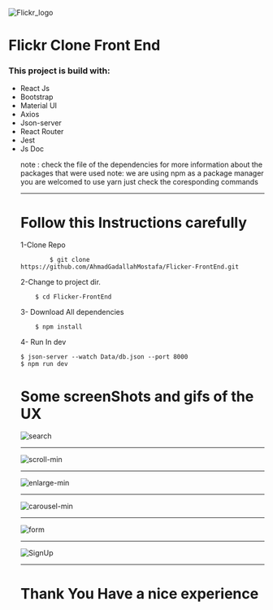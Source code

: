 ![Flickr_logo](https://user-images.githubusercontent.com/62334815/120797019-cdb70c80-c53b-11eb-98e7-5a74e3ee91aa.png)
                                                     <h1>Flickr Clone Front End</h1>
                                                     
                                                     
 <h3>This project is build with:</h3>
 <ul>
 <li>React Js
 <li>Bootstrap
  <li>Material UI
 <li> Axios
  <li>Json-server
  <li>React Router
  <li>Jest
  <li>Js Doc
    
note : check the file of the dependencies for more information about the packages that were used
note: we are using npm as a package manager you are welcomed to use yarn just check the coresponding commands
    
---
# Follow this Instructions carefully      
1-Clone Repo
```
        $ git clone https://github.com/AhmadGadallahMostafa/Flicker-FrontEnd.git
```
2-Change to project dir.
```
    $ cd Flicker-FrontEnd
```
3- Download All dependencies
```
    $ npm install
```
4- Run In dev 
```
$ json-server --watch Data/db.json --port 8000
$ npm run dev
```
# Some screenShots and gifs of the UX

![search](https://user-images.githubusercontent.com/62334815/120799968-b4b05a80-c53f-11eb-8594-7227611cf9e5.gif)
    
---
    
![scroll-min](https://user-images.githubusercontent.com/62334815/120800508-533cbb80-c540-11eb-9c57-52fb79c56505.gif)
    
---
    
    
 ![enlarge-min](https://user-images.githubusercontent.com/62334815/120801165-1cb37080-c541-11eb-8840-ca2d7c337637.gif)
    
    

---
    
    
    
![carousel-min](https://user-images.githubusercontent.com/62334815/120803324-b845e080-c543-11eb-99f2-5e6f2e04463a.gif)
    
    
    
---
    
    
![form](https://user-images.githubusercontent.com/62334815/120804028-779a9700-c544-11eb-8cf9-6289381675b4.JPG)

    
---
    
![SignUp](https://user-images.githubusercontent.com/62334815/120910202-27732000-c67d-11eb-8d13-16abf9183849.JPG)
    
---    
# Thank You Have a nice experience
    



